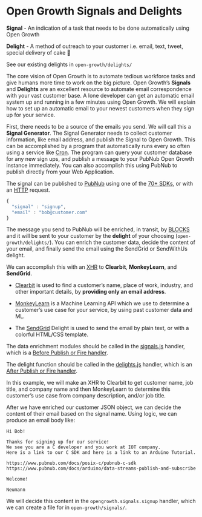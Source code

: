 # Open Growth Signals and Delights

**Signal** - An indication of a task that needs to be done automatically using Open Growth

**Delight** - A method of outreach to your customer i.e. email, text, tweet, special delivery of cake :cake:

See our existing delights in `open-growth/delights/`

The core vision of Open Growth is to automate tedious workforce tasks and give humans more time to work on the big picture. Open Growth’s **Signals** and **Delights** are an excellent resource to automate email correspondence with your vast customer base. A lone developer can get an automatic email system up and running in a few minutes using Open Growth. We will explain how to set up an automatic email to your newest customers when they sign up for your service.

First, there needs to be a source of the emails you send. We will call this a **Signal Generator**. The Signal Generator needs to collect customer information, like email address, and publish the Signal to Open Growth. This can be accomplished by a program that automatically runs every so often using a service like [Cron](https://en.wikipedia.org/wiki/Cron). The program can query your customer database for any new sign ups, and publish a message to your PubNub Open Growth instance immediately. You can also accomplish this using PubNub to publish directly from your Web Application.

The signal can be published to [PubNub](https://www.pubnub.com/) using one of the [70+ SDKs](https://www.pubnub.com/docs), or with an [HTTP](https://www.pubnub.com/http-rest-push-api/) request. 

```javascript
{
  "signal" : "signup",
  "email" : "bob@customer.com"
}
```

The message you send to PubNub will be enriched, in transit, by [BLOCKS](https://www.pubnub.com/products/blocks/) and it will be sent to your customer by the **delight** of your choosing (`open-growth/delights/`). You can enrich the customer data, decide the content of your email, and finally send the email using the SendGrid or SendWithUs delight.

We can accomplish this with an [XHR](https://www.pubnub.com/docs/blocks/xhr-module) to **Clearbit**, **MonkeyLearn**, and **SendGrid**.

 * [Clearbit](https://clearbit.com/) is used to find a customer’s name, place of work, industry, and other important details, by **providing only an email address**.

 * [MonkeyLearn](http://monkeylearn.com/) is a Machine Learning API which we use to determine a customer’s use case for your service, by using past customer data and ML.

* The [SendGrid](https://sendgrid.com/) Delight is used to send the email by plain text, or with a colorful HTML/CSS template.

The data enrichment modules should be called in the [signals.js](https://github.com/pubnub/open-growth/blob/master/handlers/signals.js) handler, which is a [Before Publish or Fire handler](https://www.pubnub.com/docs/blocks/event-handler-types#sync-et-before-pub-fire).

The delight function should be called in the [delights.js](https://github.com/pubnub/open-growth/blob/master/handlers/delights.js) handler, which is an [After Publish or Fire handler](https://www.pubnub.com/docs/blocks/event-handler-types#async-et-after-pub-fire).

In this example, we will make an XHR to Clearbit to get customer name, job title, and company name and then MonkeyLearn to determine this customer’s use case from company description, and/or job title.

After we have enriched our customer JSON object, we can decide the content of their email based on the signal name. Using logic, we can produce an email body like:
```
Hi Bob!

Thanks for signing up for our service!
We see you are a C developer and you work at IOT company.
Here is a link to our C SDK and here is a link to an Arduino Tutorial.

https://www.pubnub.com/docs/posix-c/pubnub-c-sdk
https://www.pubnub.com/docs/arduino/data-streams-publish-and-subscribe

Welcome!

Neumann
```

We will decide this content in the `opengrowth.signals.signup` handler, which we can create a file for in `open-growth/signals/`. 